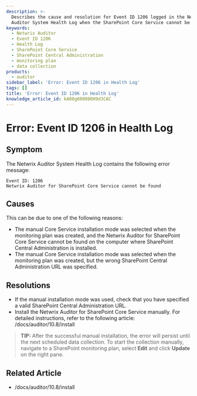 ```yaml
---
description: >-
  Describes the cause and resolution for Event ID 1206 logged in the Netwrix
  Auditor System Health Log when the SharePoint Core Service cannot be found.
keywords:
  - Netwrix Auditor
  - Event ID 1206
  - Health Log
  - SharePoint Core Service
  - SharePoint Central Administration
  - monitoring plan
  - data collection
products:
  - auditor
sidebar_label: 'Error: Event ID 1206 in Health Log'
tags: []
title: 'Error: Event ID 1206 in Health Log'
knowledge_article_id: kA00g000000H9d3CAC
---
```


# Error: Event ID 1206 in Health Log

## Symptom

The Netwrix Auditor System Health Log contains the following error message:

```
Event ID: 1206 
Netwrix Auditor for SharePoint Core Service cannot be found
```

## Causes

This can be due to one of the following reasons:

- The manual Core Service installation mode was selected when the monitoring plan was created, and the Netwrix Auditor for SharePoint Core Service cannot be found on the computer where SharePoint Central Administration is installed.
- The manual Core Service installation mode was selected when the monitoring plan was created, but the wrong SharePoint Central Administration URL was specified.

## Resolutions

- If the manual installation mode was used, check that you have specified a valid SharePoint Central Administration URL.
- Install the Netwrix Auditor for SharePoint Core Service manually. For detailed instructions, refer to the following article: /docs/auditor/10.8/install

> **TIP:** After the successful manual installation, the error will persist until the next scheduled data collection. To start the collection manually, navigate to a SharePoint monitoring plan, select **Edit** and click **Update** on the right pane.

## Related Article

- /docs/auditor/10.8/install
